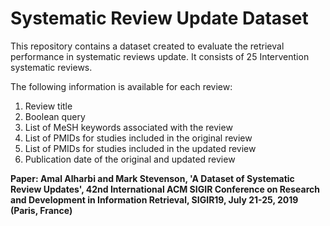 # Systematic Review Update Dataset
This repository contains a dataset created to evaluate the retrieval performance in systematic reviews update. It consists of 25 Intervention systematic reviews.

The following information is available for each review:

1. Review title
2. Boolean query
3. List of MeSH keywords associated with the review
4. List of PMIDs for studies included in the original review
5. List of PMIDs for studies included in the updated review
6. Publication date of the original and updated review


**Paper: Amal Alharbi and Mark Stevenson, 'A Dataset of Systematic Review Updates', 42nd International ACM SIGIR Conference on Research and Development in Information Retrieval, SIGIR19, July 21-25, 2019 (Paris, France)** 
